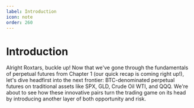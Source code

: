 ```yaml
---
label: Introduction
icon: note
order: 260
---
```


# Introduction

Alright Roxtars, buckle up! Now that we've gone through the fundamentals of perpetual futures from Chapter 1 (our quick recap is coming right up!), let's dive headfirst into the next frontier: BTC-denominated perpetual futures on traditional assets like SPX, GLD, Crude Oil WTI, and QQQ. We're about to see how these innovative pairs turn the trading game on its head by introducing another layer of both opportunity and risk.
